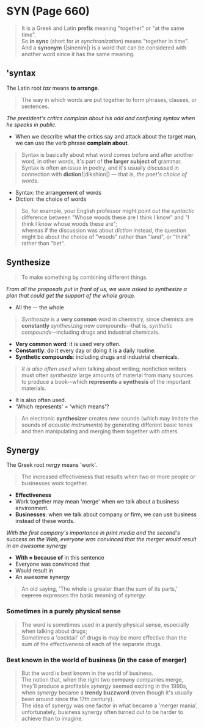 # SYN (Page 660)

> It is a Greek and Latin **prefix** meaning "together" or "at the same time".  
> So **in sync** (short for *in synchronization*) means "together in time".  
> And a **synonym** (|sinenim|) is a word that can be considered with another word since it has the same meaning.

## 'syntax

The Latin root *tax* means **to arrange**.

> The way in which words are put together to form phrases, clauses, or sentences.

*The president's critics complain about his odd and confusing syntax when he speaks in public.*  

- When we describe what the critics say and attack about the target man, we can use the verb phrase **complain about**.

> Syntax is basically about what word comes before and after another word, in other words, it's part of **the larger subject of** grammar.  
> Syntax is often an issue in poetry, and it's usually discussed in connection with **diction**(|dikshion|) — that is, *the poet's choice of words*.  

- Syntax: the arrangement of words
- Diction: the choice of words

> So, for example, your English professor might point out the *syntactic* difference between "Whose woods these are I think I know" and "I think I know whose woods these are";  
> whereas if the discussion was about *diction* instead, the question might be about the choice of "woods" rather than "land", or "think" rather than "bet".

## Synthesize

> To make something by combining different things.

*From all the proposals put in front of us, we were asked to synthesize a plan that could get the support of the whole group.*

- All the -- the whole

> *Synthesize* is a **very common** word in chemistry, since chemists are **constantly** *synthesizing* new compounds--that is, *synthetic compounds*--including drugs and industrial chemicals.

- **Very common word**: it is used very often.
- **Constantly**: do it every day or doing it is a daily routine.
- **Synthetic compounds**: including drugs and industrial chemicals.

> *It is also often used* when talking about writing; nonfiction writers must often *synthesize* large amounts of material from many sources to produce a book--which **represents** a **synthesis** of the important materials.

- It is also often used.
- 'Which represents' = 'which means'?

> An electronic **synthesizer** creates new sounds (which may imitate the sounds of *acoustic instruments*) by generating different basic tones and then manipulating and merging them together with others.

## Synergy

The Greek root *nergy* means 'work'.

> The increased effectiveness that results when two or more people or businesses work together.

- **Effectiveness**
- Work together may mean 'merge' when we talk about a business environment.
- **Businesses**: when we talk about company or firm, we can use business instead of these words.

*With the first company's importance in print media and the second's success on the Web, everyone was convinced that the merger would result in an awesome synergy.*

- **With = because of** in this sentence
- Everyone was convinced that
- Would result in
- An awesome synergy

> An old saying, 'The whole is greater than the sum of its parts,' ~~express~~ expresses the basic meaning of *synergy*.

### Sometimes in a purely physical sense

> The word is sometimes used in a purely physical sense, especially when talking about drugs;  
> Sometimes a 'cocktail' of drugs ~~is~~ may be more effective than the sum of the effectiveness of each of the separate drugs.


### Best known in the world of business (in the case of merger)

> But the word is best known in the world of business.  
> The notion that, when the right two ~~company~~ companies merge, they'll produce a profitable *synergy* seemed exciting in the 1990s, when *synergy* became a **trendy buzzword** (even though it's usually been around since the 17th century).  
> The idea of synergy was one factor in what became a 'merger mania', unfortunately, business synergy often turned out to be harder to achieve than to imagine.

